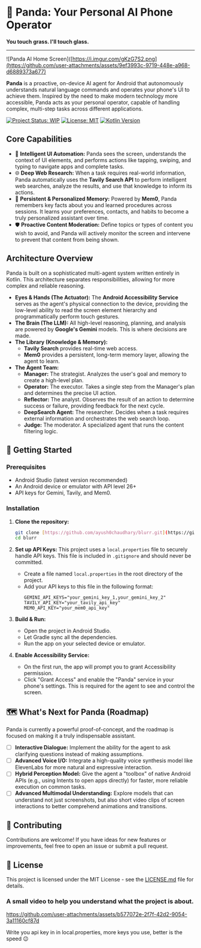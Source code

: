 # 🐼 Panda: Your Personal AI Phone Operator

**You touch grass. I'll touch glass.**

---

![Panda AI Home Screen]([https://i.imgur.com/gKzG7S2.png](https://github.com/user-attachments/assets/9ef3993c-9719-448e-a968-d6889373a677) 


**Panda** is a proactive, on-device AI agent for Android that autonomously understands natural language commands and operates your phone's UI to achieve them. Inspired by the need to make modern technology more accessible, Panda acts as your personal operator, capable of handling complex, multi-step tasks across different applications.

[![Project Status: WIP](https://img.shields.io/badge/project%20status-wip-yellow.svg)](https://wip.vost.pt/)
[![License: MIT](https://img.shields.io/badge/License-MIT-blue.svg)](https://opensource.org/licenses/MIT)
[![Kotlin Version](https://img.shields.io/badge/Kotlin-1.9.22-7F52FF.svg?logo=kotlin)](https://kotlinlang.org)

## Core Capabilities

* 🧠 **Intelligent UI Automation:** Panda sees the screen, understands the context of UI elements, and performs actions like tapping, swiping, and typing to navigate apps and complete tasks.
* 🌐 **Deep Web Research:** When a task requires real-world information, Panda automatically uses the **Tavily Search API** to perform intelligent web searches, analyze the results, and use that knowledge to inform its actions.
* 💾 **Persistent & Personalized Memory:** Powered by **Mem0**, Panda remembers key facts about you and learned procedures across sessions. It learns your preferences, contacts, and habits to become a truly personalized assistant over time.
* 🛡️ **Proactive Content Moderation:** Define topics or types of content you wish to avoid, and Panda will actively monitor the screen and intervene to prevent that content from being shown.

## Architecture Overview

Panda is built on a sophisticated multi-agent system written entirely in Kotlin. This architecture separates responsibilities, allowing for more complex and reliable reasoning.

* **Eyes & Hands (The Actuator):** The **Android Accessibility Service** serves as the agent's physical connection to the device, providing the low-level ability to read the screen element hierarchy and programmatically perform touch gestures.
* **The Brain (The LLM):** All high-level reasoning, planning, and analysis are powered by **Google's Gemini** models. This is where decisions are made.
* **The Library (Knowledge & Memory):**
    * **Tavily Search** provides real-time web access.
    * **Mem0** provides a persistent, long-term memory layer, allowing the agent to learn.
* **The Agent Team:**
    * **Manager:** The strategist. Analyzes the user's goal and memory to create a high-level plan.
    * **Operator:** The executor. Takes a single step from the Manager's plan and determines the precise UI action.
    * **Reflector:** The analyst. Observes the result of an action to determine success or failure, providing feedback for the next cycle.
    * **DeepSearch Agent:** The researcher. Decides when a task requires external information and orchestrates the web search loop.
    * **Judge:** The moderator. A specialized agent that runs the content filtering logic.

## 🚀 Getting Started

### Prerequisites
* Android Studio (latest version recommended)
* An Android device or emulator with API level 26+
* API keys for Gemini, Tavily, and Mem0.

### Installation

1.  **Clone the repository:**
    ```bash
    git clone [https://github.com/ayush0chaudhary/blurr.git](https://github.com/ayush0chaudhary/blurr.git)
    cd blurr
    ```

2.  **Set up API Keys:**
    This project uses a `local.properties` file to securely handle API keys. This file is included in `.gitignore` and should never be committed.
    * Create a file named `local.properties` in the root directory of the project.
    * Add your API keys to this file in the following format:
        ```properties
        GEMINI_API_KEYS="your_gemini_key_1,your_gemini_key_2"
        TAVILY_API_KEY="your_tavily_api_key"
        MEM0_API_KEY="your_mem0_api_key"
        ```

3.  **Build & Run:**
    * Open the project in Android Studio.
    * Let Gradle sync all the dependencies.
    * Run the app on your selected device or emulator.

4.  **Enable Accessibility Service:**
    * On the first run, the app will prompt you to grant Accessibility permission.
    * Click "Grant Access" and enable the "Panda" service in your phone's settings. This is required for the agent to see and control the screen.

## 🗺️ What's Next for Panda (Roadmap)

Panda is currently a powerful proof-of-concept, and the roadmap is focused on making it a truly indispensable assistant.

* [ ] **Interactive Dialogue:** Implement the ability for the agent to ask clarifying questions instead of making assumptions.
* [ ] **Advanced Voice I/O:** Integrate a high-quality voice synthesis model like ElevenLabs for more natural and expressive interaction.
* [ ] **Hybrid Perception Model:** Give the agent a "toolbox" of native Android APIs (e.g., using Intents to open apps directly) for faster, more reliable execution on common tasks.
* [ ] **Advanced Multimodal Understanding:** Explore models that can understand not just screenshots, but also short video clips of screen interactions to better comprehend animations and transitions.

## 🤝 Contributing

Contributions are welcome! If you have ideas for new features or improvements, feel free to open an issue or submit a pull request.

## 📜 License

This project is licensed under the MIT License - see the [LICENSE.md](LICENSE.md) file for details.

### A small video to help you understand what the project is about. 
https://github.com/user-attachments/assets/b577072e-2f7f-42d2-9054-3a11160cf87d

Write you api key in in local.properties, more keys you use, better is the speed 😉

